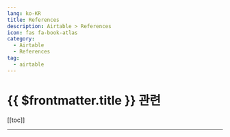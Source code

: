 ```yaml
---
lang: ko-KR
title: References
description: Airtable > References
icon: fas fa-book-atlas
category:
  - Airtable
  - References 
tag: 
  - airtable
---
```


# {{ $frontmatter.title }} 관련

[[toc]]

---

<TagLinks />